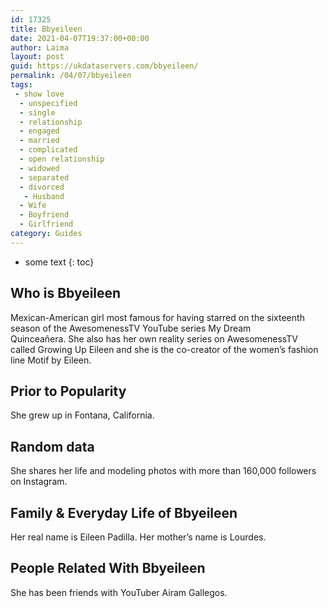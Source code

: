 ```yaml
---
id: 17325
title: Bbyeileen
date: 2021-04-07T19:37:00+00:00
author: Laima
layout: post
guid: https://ukdataservers.com/bbyeileen/
permalink: /04/07/bbyeileen
tags:
 - show love
  - unspecified
  - single
  - relationship
  - engaged
  - married
  - complicated
  - open relationship
  - widowed
  - separated
  - divorced
   - Husband
  - Wife
  - Boyfriend
  - Girlfriend
category: Guides
---
```


* some text
{: toc}


## Who is Bbyeileen
                  
                  
                  
Mexican-American girl most famous for having starred on the sixteenth season of the AwesomenessTV YouTube series My Dream Quinceañera. She also has her own reality series on AwesomenessTV called Growing Up Eileen and she is the co-creator of the women&#8217;s fashion line Motif by Eileen. 
                  
              
            
              
            
                
                
                
## Prior to Popularity
                  
                  
                  
She grew up in Fontana, California. 
                  
              
            
              
            
                
                
                
## Random data
                  
                  
                  
She shares her life and modeling photos with more than 160,000 followers on Instagram. 
                  
              
            
              
            
                
                
                
## Family & Everyday Life of Bbyeileen
                  
                  
                  
Her real name is Eileen Padilla. Her mother&#8217;s name is Lourdes. 
                  
              
            
              
            
                
                
                
## People Related With Bbyeileen
                  
                  
                  
She has been friends with YouTuber Airam Gallegos.
                  
              
            
              
            
                
              
            
              
              
            
            
              
            
          
          
          